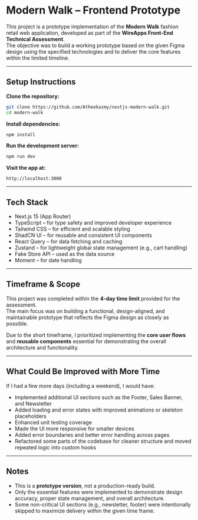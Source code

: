 # Modern Walk – Frontend Prototype

This project is a prototype implementation of the **Modern Walk** fashion retail web application, developed as part of the **WireApps Front-End Technical Assessment**.  
The objective was to build a working prototype based on the given Figma design using the specified technologies and to deliver the core features within the limited timeline.

---

## Setup Instructions

**Clone the repository:**

```bash
git clone https://github.com/Atheekazmy/nextjs-modern-walk.git
cd modern-walk
```

**Install dependencies:**

```bash
npm install
```

**Run the development server:**

```bash
npm run dev
```

**Visit the app at:**

```
http://localhost:3000
```

---

## Tech Stack

- Next.js 15 (App Router)
- TypeScript – for type safety and improved developer experience
- Tailwind CSS – for efficient and scalable styling
- ShadCN UI – for reusable and consistent UI components
- React Query – for data fetching and caching
- Zustand – for lightweight global state management (e.g., cart handling)
- Fake Store API – used as the data source
- Moment – for date handling

---

## Timeframe & Scope

This project was completed within the **4-day time limit** provided for the assessment.  
The main focus was on building a functional, design-aligned, and maintainable prototype that reflects the Figma design as closely as possible.

Due to the short timeframe, I prioritized implementing the **core user flows** and **reusable components** essential for demonstrating the overall architecture and functionality.

---

## What Could Be Improved with More Time

If I had a few more days (including a weekend), I would have:

- Implemented additional UI sections such as the Footer, Sales Banner, and Newsletter
- Added loading and error states with improved animations or skeleton placeholders
- Enhanced unit testing coverage
- Made the UI more responsive for smaller devices
- Added error boundaries and better error handling across pages
- Refactored some parts of the codebase for cleaner structure and moved repeated logic into custom hooks

---

## Notes

- This is a **prototype version**, not a production-ready build.
- Only the essential features were implemented to demonstrate design accuracy, proper state management, and overall architecture.
- Some non-critical UI sections (e.g., newsletter, footer) were intentionally skipped to maximize delivery within the given time frame.
